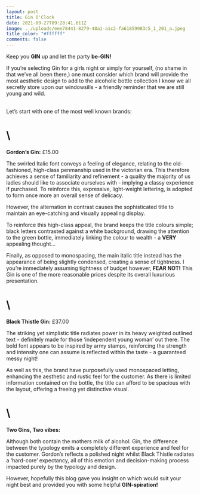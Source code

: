 ```yaml
---
layout: post
title: Gin O'Clock
date: 2021-09-27T09:28:41.611Z
image: ../uploads/eee78441-8279-48a1-a1c2-fa61859983c5_1_201_a.jpeg
title_color: "#ffffff"
comments: false
---
```

Keep you **GIN** up and let the party **be-GIN!**

If you’re selecting Gin for a girls night or simply for yourself, (no shame in that we’ve all been there,) one must consider which brand will provide the most aesthetic design to add to the alcoholic bottle collection I know we all secretly store upon our windowsills - a friendly reminder that we are still young and wild.

\
Let’s start with one of the most well known brands:

# \
**Gordon’s Gin:** £15.00

The swirled Italic font conveys a feeling of elegance, relating to the old-fashioned, high-class penmanship used in the victorian era. This therefore achieves a sense of familiarity and refinement - a quality the majority of us ladies should like to associate ourselves with - implying a classy experience if purchased. To reinforce this, expressive, light-weight lettering, is adopted to form once more an overall sense of delicacy.  

However, the alternation in contrast causes the sophisticated title to maintain an eye-catching and visually appealing display. 

To reinforce this high-class appeal, the brand keeps the title colours simple; black letters contrasted against a white background, drawing the attention to the green bottle, immediately linking the colour to wealth - a **VERY** appealing thought…

Finally, as opposed to monospacing, the main italic title instead has the appearance of being slightly condensed, creating a sense of tightness. I you’re immediately assuming tightness of budget however, **FEAR NOT!** This Gin is one of the more reasonable prices despite its overall luxurious presentation.

# \
**Black Thistle Gin:** £37.00

The striking yet simplistic title radiates power in its heavy weighted outlined text - definitely made for those ‘independent young woman’ out there. The bold font appears to be inspired by army stamps, reinforcing the strength and intensity one can assume is reflected within the taste - a guaranteed messy night!

As well as this, the brand have purposefully used monospaced letting, enhancing the aesthetic and rustic feel for the customer. As there is limited information contained on the bottle, the title can afford to be spacious with the layout, offering a freeing yet distinctive visual. 

# \
**Two Gins, Two vibes:**

Although both contain the mothers milk of alcohol: Gin, the difference between the typology emits a completely different experience and feel for the customer. Gordon’s reflects a polished night whilst Black Thistle radiates a ‘hard-core’ expectancy, all of this emotion and decision-making process impacted purely by the typology and design. 

However, hopefully this blog gave you insight on which would suit your night best and provided you with some helpful **GIN-spiration!**
